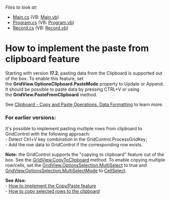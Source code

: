 <!-- default file list -->
*Files to look at*:

* [Main.cs](./CS/Main.cs) (VB: [Main.vb](./VB/Main.vb))
* [Program.cs](./CS/Program.cs) (VB: [Program.vb](./VB/Program.vb))
* [Record.cs](./CS/Record.cs) (VB: [Record.vb](./VB/Record.vb))
<!-- default file list end -->
# How to implement the paste from clipboard feature

Starting with version <strong>17.2</strong>, pasting data from the Clipboard is supported out of the box. To enable this feature, set the&nbsp;<strong>GridView.OptionsClipboard.PasteMode</strong>&nbsp;property to Update or Append. It should be possible to paste data by pressing CTRL+V or using the&nbsp;<strong>GridView.PasteFromClipboard</strong>&nbsp;method.&nbsp;

See <a href="https://docs.devexpress.com/WindowsForms/114874/common-features/clipboard">Clipboard - Copy and Paste Operations. Data Formatting</a> to learn more.




<h3>For earlier versions:</h3>
<p>It's possible to implement pasting multiple rows from clipboard to GridControl with the following approach:<br />- Detect Ctrl+V key combination in the GridControl.ProcessGridKey;<br />- Add the row data to GridControl if the corresponding row exists.</p>
<p><strong>Note:</strong> the GridControl supports the "copying to clipboard" feature out of the box. See the <a href="https://documentation.devexpress.com/#WindowsForms/DevExpressXtraGridViewsBaseBaseView_CopyToClipboardtopic">GridView.CopyToClipboard</a> method. To enable copying multiple row/cells, set the <a href="https://documentation.devexpress.com/#WindowsForms/DevExpressXtraGridViewsBaseColumnViewOptionsSelection_MultiSelecttopic">GridView.OptionsSelection.MultiSelect</a> to true and <a href="https://documentation.devexpress.com/#WindowsForms/DevExpressXtraGridViewsGridGridOptionsSelection_MultiSelectModetopic">GridView.OptionsSelection.MultiSelectMode</a> to <a href="https://documentation.devexpress.com/#WindowsForms/DevExpressXtraGridViewsGridGridMultiSelectModeEnumtopic">CellSelect</a>.</p>
<p><strong>See Also:<br /></strong>- <a href="https://www.devexpress.com/Support/Center/p/E831">How to implement the Copy/Paste feature<br /></a>- <a href="https://www.devexpress.com/Support/Center/p/E863">How to copy selected rows to the clipboard</a></p>

<br/>


